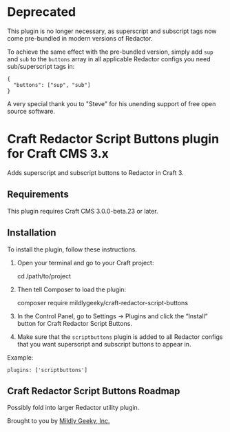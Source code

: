 # Deprecated

This plugin is no longer necessary, as superscript and subscript tags now come pre-bundled in modern versions of Redactor.

To achieve the same effect with the pre-bundled version, simply add `sup` and `sub` to the `buttons` array in all applicable Redactor configs you need sub/superscript tags in:

```
{
  "buttons": ["sup", "sub"]
}
```

A very special thank you to "Steve" for his unending support of free open source software.

# Craft Redactor Script Buttons plugin for Craft CMS 3.x

Adds superscript and subscript buttons to Redactor in Craft 3.

## Requirements

This plugin requires Craft CMS 3.0.0-beta.23 or later.

## Installation

To install the plugin, follow these instructions.

1. Open your terminal and go to your Craft project:

    cd /path/to/project

2. Then tell Composer to load the plugin:

    composer require mildlygeeky/craft-redactor-script-buttons

3. In the Control Panel, go to Settings → Plugins and click the “Install” button for Craft Redactor Script Buttons.

4. Make sure that the `scriptbuttons` plugin is added to all Redactor configs that you want superscript and subscript buttons to appear in.

Example:

    plugins: ['scriptbuttons']

## Craft Redactor Script Buttons Roadmap

Possibly fold into larger Redactor utility plugin.

Brought to you by [Mildly Geeky, Inc.](https://mildlygeeky.com)

